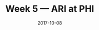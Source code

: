 ---
layout: game
title: Week 5 — ARI at PHI
season: 2017
game_id: 2017_05_ARI_PHI
week: 5
date: 2017-10-08
home_team: PHI
away_team: ARI
final_home: 34
final_away: 7
pbp_url: /assets/data/pbp/2017/2017_05_ARI_PHI.csv.gz
---